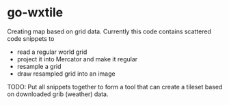 # go-wxtile
Creating map based on grid data. Currently this code contains scattered code snippets to 

* read a regular world grid
* project it into Mercator and make it regular
* resample a grid
* draw resampled grid into an image

TODO:
Put all snippets together to form a tool that can create a tileset based on downloaded grib (weather) data.
